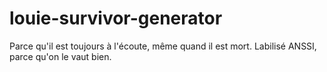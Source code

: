 # louie-survivor-generator
Parce qu'il est toujours à l'écoute, même quand il est mort. Labilisé ANSSI, parce qu'on le vaut bien.
